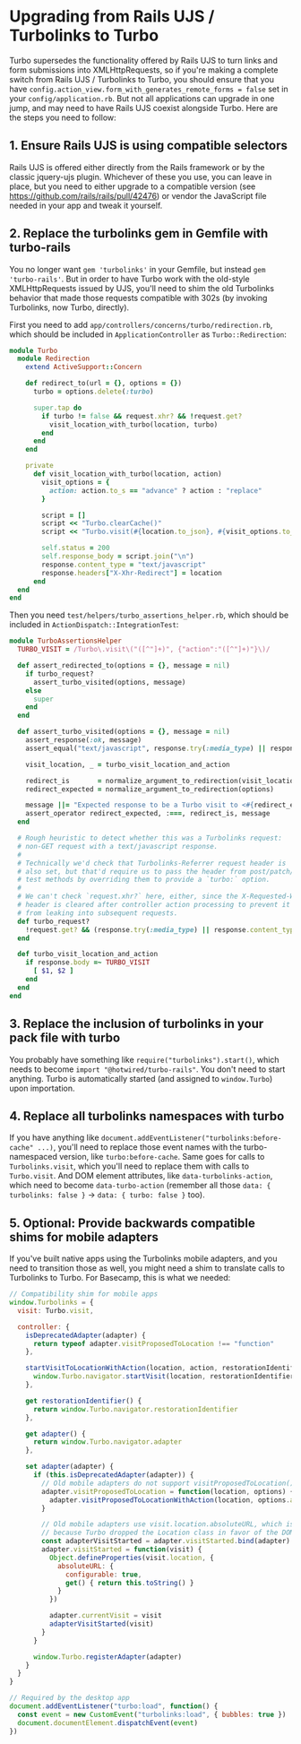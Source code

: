 # Upgrading from Rails UJS / Turbolinks to Turbo

Turbo supersedes the functionality offered by Rails UJS to turn links and form submissions into XMLHttpRequests, so if you're making a complete switch from Rails UJS / Turbolinks to Turbo, you should ensure that you have `config.action_view.form_with_generates_remote_forms = false` set in your `config/application.rb`. But not all applications can upgrade in one jump, and may need to have Rails UJS coexist alongside Turbo. Here are the steps you need to follow:

## 1. Ensure Rails UJS is using compatible selectors
Rails UJS is offered either directly from the Rails framework or by the classic jquery-ujs plugin. Whichever of these you use, you can leave in place, but you need to either upgrade to a compatible version (see https://github.com/rails/rails/pull/42476) or vendor the JavaScript file needed in your app and tweak it yourself.

## 2. Replace the turbolinks gem in Gemfile with turbo-rails
You no longer want `gem 'turbolinks'` in your Gemfile, but instead `gem 'turbo-rails'`. But in order to have Turbo work with the old-style XMLHttpRequests issued by UJS, you'll need to shim the old Turbolinks behavior that made those requests compatible with 302s (by invoking Turbolinks, now Turbo, directly).

First you need to add `app/controllers/concerns/turbo/redirection.rb`, which should be included in `ApplicationController` as `Turbo::Redirection`:

```ruby
module Turbo
  module Redirection
    extend ActiveSupport::Concern

    def redirect_to(url = {}, options = {})
      turbo = options.delete(:turbo)

      super.tap do
        if turbo != false && request.xhr? && !request.get?
          visit_location_with_turbo(location, turbo)
        end
      end
    end

    private
      def visit_location_with_turbo(location, action)
        visit_options = {
          action: action.to_s == "advance" ? action : "replace"
        }

        script = []
        script << "Turbo.clearCache()"
        script << "Turbo.visit(#{location.to_json}, #{visit_options.to_json})"

        self.status = 200
        self.response_body = script.join("\n")
        response.content_type = "text/javascript"
        response.headers["X-Xhr-Redirect"] = location
      end
  end
end
```

Then you need `test/helpers/turbo_assertions_helper.rb`, which should be included in `ActionDispatch::IntegrationTest`:

```ruby
module TurboAssertionsHelper
  TURBO_VISIT = /Turbo\.visit\("([^"]+)", {"action":"([^"]+)"}\)/

  def assert_redirected_to(options = {}, message = nil)
    if turbo_request?
      assert_turbo_visited(options, message)
    else
      super
    end
  end

  def assert_turbo_visited(options = {}, message = nil)
    assert_response(:ok, message)
    assert_equal("text/javascript", response.try(:media_type) || response.content_type)

    visit_location, _ = turbo_visit_location_and_action

    redirect_is       = normalize_argument_to_redirection(visit_location)
    redirect_expected = normalize_argument_to_redirection(options)

    message ||= "Expected response to be a Turbo visit to <#{redirect_expected}> but was a visit to <#{redirect_is}>"
    assert_operator redirect_expected, :===, redirect_is, message
  end

  # Rough heuristic to detect whether this was a Turbolinks request:
  # non-GET request with a text/javascript response.
  #
  # Technically we'd check that Turbolinks-Referrer request header is
  # also set, but that'd require us to pass the header from post/patch/etc
  # test methods by overriding them to provide a `turbo:` option.
  #
  # We can't check `request.xhr?` here, either, since the X-Requested-With
  # header is cleared after controller action processing to prevent it
  # from leaking into subsequent requests.
  def turbo_request?
    !request.get? && (response.try(:media_type) || response.content_type) == "text/javascript"
  end

  def turbo_visit_location_and_action
    if response.body =~ TURBO_VISIT
      [ $1, $2 ]
    end
  end
end
```

## 3. Replace the inclusion of turbolinks in your pack file with turbo
You probably have something like `require("turbolinks").start()`, which needs to become `import "@hotwired/turbo-rails"`. You don't need to start anything. Turbo is automatically started (and assigned to `window.Turbo`) upon importation.


## 4. Replace all turbolinks namespaces with turbo
If you have anything like `document.addEventListener("turbolinks:before-cache" ...)`, you'll need to replace those event names with the turbo-namespaced version, like `turbo:before-cache`. Same goes for calls to `Turbolinks.visit`, which you'll need to replace them with calls to `Turbo.visit`. And DOM element attributes, like `data-turbolinks-action`, which need to become `data-turbo-action` (remember all those `data: { turbolinks: false }` -> `data: { turbo: false }` too).


## 5. Optional: Provide backwards compatible shims for mobile adapters
If you've built native apps using the Turbolinks mobile adapters, and you need to transition those as well, you might need a shim to translate calls to Turbolinks to Turbo. For Basecamp, this is what we needed:

```js
// Compatibility shim for mobile apps
window.Turbolinks = {
  visit: Turbo.visit,

  controller: {
    isDeprecatedAdapter(adapter) {
      return typeof adapter.visitProposedToLocation !== "function"
    },

    startVisitToLocationWithAction(location, action, restorationIdentifier) {
      window.Turbo.navigator.startVisit(location, restorationIdentifier, { action })
    },

    get restorationIdentifier() {
      return window.Turbo.navigator.restorationIdentifier
    },

    get adapter() {
      return window.Turbo.navigator.adapter
    },

    set adapter(adapter) {
      if (this.isDeprecatedAdapter(adapter)) {
        // Old mobile adapters do not support visitProposedToLocation()
        adapter.visitProposedToLocation = function(location, options) {
          adapter.visitProposedToLocationWithAction(location, options.action)
        }

        // Old mobile adapters use visit.location.absoluteURL, which is not available
        // because Turbo dropped the Location class in favor of the DOM URL API
        const adapterVisitStarted = adapter.visitStarted.bind(adapter)
        adapter.visitStarted = function(visit) {
          Object.defineProperties(visit.location, {
            absoluteURL: {
              configurable: true,
              get() { return this.toString() }
            }
          })

          adapter.currentVisit = visit
          adapterVisitStarted(visit)
        }
      }

      window.Turbo.registerAdapter(adapter)
    }
  }
}

// Required by the desktop app
document.addEventListener("turbo:load", function() {
  const event = new CustomEvent("turbolinks:load", { bubbles: true })
  document.documentElement.dispatchEvent(event)
})
```

